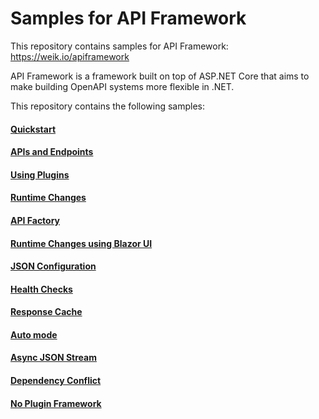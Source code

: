 # Samples for API Framework

This repository contains samples for API Framework: https://weik.io/apiframework

API Framework is a framework built on top of ASP.NET Core that aims to make building OpenAPI systems more flexible in .NET.

This repository contains the following samples:

#### [Quickstart](https://github.com/weikio/ApiFramework.Samples/tree/main/quickstart)

#### [APIs and Endpoints](https://github.com/weikio/ApiFramework.Samples/tree/main/howtos/1_ApisAndEndpoints)

#### [Using Plugins](https://github.com/weikio/ApiFramework.Samples/tree/main/howtos/2_UsingPlugins)

#### [Runtime Changes](https://github.com/weikio/ApiFramework.Samples/tree/main/howtos/3_RuntimeChanges)

#### [API Factory](https://github.com/weikio/ApiFramework.Samples/tree/main/howtos/4_ApiFactory)

#### [Runtime Changes using Blazor UI](https://github.com/weikio/ApiFramework.Samples/tree/main/misc/RunTime)

#### [JSON Configuration](https://github.com/weikio/ApiFramework.Samples/tree/main/misc/JsonConfiguration)

#### [Health Checks](https://github.com/weikio/ApiFramework.Samples/tree/main/misc/HealthCheck)

#### [Response Cache](https://github.com/weikio/ApiFramework.Samples/tree/main/misc/ResponseCache)

#### [Auto mode](https://github.com/weikio/ApiFramework.Samples/tree/main/misc/NoConfiguration)

#### [Async JSON Stream](https://github.com/weikio/ApiFramework.Samples/tree/main/misc/AsyncJsonStream)

#### [Dependency Conflict](https://github.com/weikio/ApiFramework.Samples/tree/main/misc/DependencyConflict)

#### [No Plugin Framework](https://github.com/weikio/ApiFramework.Samples/tree/main/misc/NoPluginFramework)